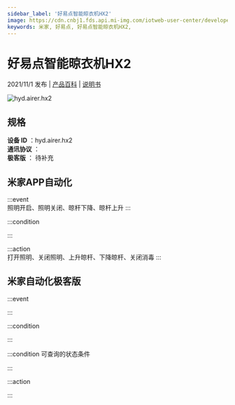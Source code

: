 ```yaml
---
sidebar_label: '好易点智能晾衣机HX2'
image: https://cdn.cnbj1.fds.api.mi-img.com/iotweb-user-center/developer_1679071858621DIugQb2I.png?GalaxyAccessKeyId=AKVGLQWBOVIRQ3XLEW&Expires=9223372036854775807&Signature=/1l90M4A5p4lPdwLu1a3wgB6aHs=
keywords: 米家, 好易点, 好易点智能晾衣机HX2, 
---
```

# 好易点智能晾衣机HX2

2021/11/1 发布 | [产品百科](https://home.mi.com/webapp/content/baike/product/index.html?model=hyd.airer.hx2/) | [说明书](https://home.mi.com/views/introduction.html?model=hyd.airer.hx2&region=cn)

![hyd.airer.hx2](https://cdn.cnbj1.fds.api.mi-img.com/iotweb-user-center/developer_1679071858621DIugQb2I.png?GalaxyAccessKeyId=AKVGLQWBOVIRQ3XLEW&Expires=9223372036854775807&Signature=/1l90M4A5p4lPdwLu1a3wgB6aHs=)

## 规格  
> 
**设备 ID** ：hyd.airer.hx2  
**通讯协议** ：  
**极客版**  ： 待补充 


## 米家APP自动化  

:::event  
照明开启、照明关闭、晾杆下降、晾杆上升
:::

:::condition  

:::

:::action   
打开照明、关闭照明、上升晾杆、下降晾杆、关闭消毒
:::

## 米家自动化极客版  

:::event  

:::

:::condition  

:::

:::condition 可查询的状态条件  

:::

:::action  

:::

        

